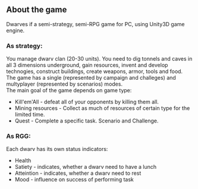 ## About the game

Dwarves if a semi-strategy, semi-RPG game for PC, using Unity3D game engine. 
### As strategy:  
You manage dwarv clan (20-30 units). You need to dig tonnels and caves in all 3 dimensions underground, gain resources, invent and develop technogies, construct buildings, create weapons, armor, tools and food.  
The game has a single (represented by campaign and challeges) and multyplayer (represented by scenarios) modes.  
The main goal of the game depends on game type:  
* Kill'em'All - defeat all of your opponents by killing them all.
* Mining resources - Collect as much of resources of certain type for the limited time. 
* Quest - Complete a specific task. Scenario and Challenge.

### As RGG:  
Each dwarv has its own status indicators:
* Health
* Satiety - indicates, whether a dwarv need to have a lunch
* Atteintion - indicates, whether a dwarv need to rest
* Mood - influence on success of performing task
